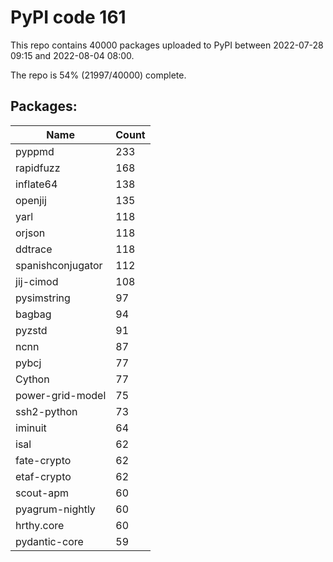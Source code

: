 # PyPI code 161

This repo contains 40000 packages uploaded to PyPI between 
2022-07-28 09:15 and 2022-08-04 08:00.

The repo is 54% (21997/40000) complete.

## Packages:

| Name  | Count |
| ----- | ----- |
| pyppmd | 233 |
| rapidfuzz | 168 |
| inflate64 | 138 |
| openjij | 135 |
| yarl | 118 |
| orjson | 118 |
| ddtrace | 118 |
| spanishconjugator | 112 |
| jij-cimod | 108 |
| pysimstring | 97 |
| bagbag | 94 |
| pyzstd | 91 |
| ncnn | 87 |
| pybcj | 77 |
| Cython | 77 |
| power-grid-model | 75 |
| ssh2-python | 73 |
| iminuit | 64 |
| isal | 62 |
| fate-crypto | 62 |
| etaf-crypto | 62 |
| scout-apm | 60 |
| pyagrum-nightly | 60 |
| hrthy.core | 60 |
| pydantic-core | 59 |


